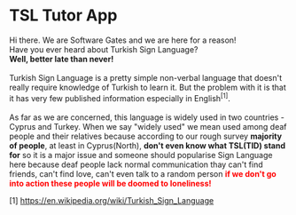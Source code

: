 # TSL Tutor App

Hi there. We are Software Gates and we are here for a reason!<br>
Have you ever heard about Turkish Sign Language?<br>
<b>Well, better late than never!</b><br>
<br>
Turkish Sign Language is a pretty simple non-verbal language that doesn't really require knowledge of Turkish to learn it. But the problem with it is that it has very few published information especially in English<sup>[1]</sup>.<br>
<br>
As far as we are concerned, this language is widely used in two countries - Cyprus and Turkey. When we say "widely used" we mean used among deaf people and their relatives because according to our rough survey <b>majority of people</b>, at least in Cyprus(North), <b>don't even know what TSL(TID) stand for</b> so it is a major issue and someone should popularise Sign Language here because deaf people lack normal communication thay can't find friends, can't find love, can't even talk to a random person <b><font color="red">if we don't go into action these people will be doomed to loneliness!</font></b>

[1] https://en.wikipedia.org/wiki/Turkish_Sign_Language


